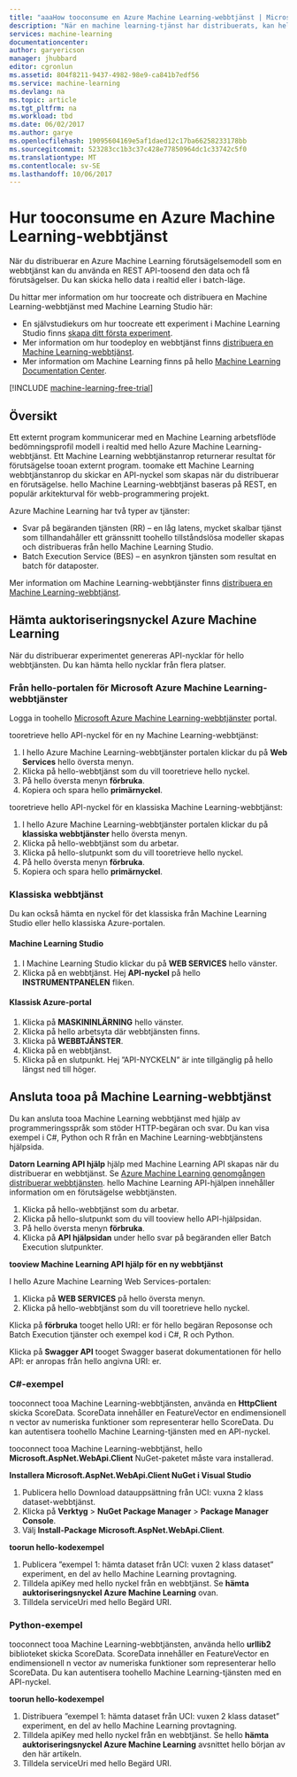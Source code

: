 ```yaml
---
title: "aaaHow tooconsume en Azure Machine Learning-webbtjänst | Microsoft Docs"
description: "När en machine learning-tjänst har distribuerats, kan hello RESTFul-webbtjänst som är tillgängliga användas som realtid begäran och svar tjänst eller som en tjänst för batch-körningen."
services: machine-learning
documentationcenter: 
author: garyericson
manager: jhubbard
editor: cgronlun
ms.assetid: 804f8211-9437-4982-98e9-ca841b7edf56
ms.service: machine-learning
ms.devlang: na
ms.topic: article
ms.tgt_pltfrm: na
ms.workload: tbd
ms.date: 06/02/2017
ms.author: garye
ms.openlocfilehash: 19095604169e5af1daed12c17ba66258233178bb
ms.sourcegitcommit: 523283cc1b3c37c428e77850964dc1c33742c5f0
ms.translationtype: MT
ms.contentlocale: sv-SE
ms.lasthandoff: 10/06/2017
---
```

# <a name="how-tooconsume-an-azure-machine-learning-web-service"></a>Hur tooconsume en Azure Machine Learning-webbtjänst

När du distribuerar en Azure Machine Learning förutsägelsemodell som en webbtjänst kan du använda en REST API-toosend den data och få förutsägelser. Du kan skicka hello data i realtid eller i batch-läge.

Du hittar mer information om hur toocreate och distribuera en Machine Learning-webbtjänst med Machine Learning Studio här:

* En självstudiekurs om hur toocreate ett experiment i Machine Learning Studio finns [skapa ditt första experiment](machine-learning-create-experiment.md).
* Mer information om hur toodeploy en webbtjänst finns [distribuera en Machine Learning-webbtjänst](machine-learning-publish-a-machine-learning-web-service.md).
* Mer information om Machine Learning finns på hello [Machine Learning Documentation Center](https://azure.microsoft.com/documentation/services/machine-learning/).

[!INCLUDE [machine-learning-free-trial](../../includes/machine-learning-free-trial.md)]

## <a name="overview"></a>Översikt
Ett externt program kommunicerar med en Machine Learning arbetsflöde bedömningsprofil modell i realtid med hello Azure Machine Learning-webbtjänst. Ett Machine Learning webbtjänstanrop returnerar resultat för förutsägelse tooan externt program. toomake ett Machine Learning webbtjänstanrop du skickar en API-nyckel som skapas när du distribuerar en förutsägelse. hello Machine Learning-webbtjänst baseras på REST, en populär arkitekturval för webb-programmering projekt.

Azure Machine Learning har två typer av tjänster:

* Svar på begäranden tjänsten (RR) – en låg latens, mycket skalbar tjänst som tillhandahåller ett gränssnitt toohello tillståndslösa modeller skapas och distribueras från hello Machine Learning Studio.
* Batch Execution Service (BES) – en asynkron tjänsten som resultat en batch för dataposter.

Mer information om Machine Learning-webbtjänster finns [distribuera en Machine Learning-webbtjänst](machine-learning-publish-a-machine-learning-web-service.md).

## <a name="get-an-azure-machine-learning-authorization-key"></a>Hämta auktoriseringsnyckel Azure Machine Learning
När du distribuerar experimentet genereras API-nycklar för hello webbtjänsten. Du kan hämta hello nycklar från flera platser.

### <a name="from-hello-microsoft-azure-machine-learning-web-services-portal"></a>Från hello-portalen för Microsoft Azure Machine Learning-webbtjänster
Logga in toohello [Microsoft Azure Machine Learning-webbtjänster](https://services.azureml.net) portal.

tooretrieve hello API-nyckel för en ny Machine Learning-webbtjänst:

1. I hello Azure Machine Learning-webbtjänster portalen klickar du på **Web Services** hello översta menyn.
2. Klicka på hello-webbtjänst som du vill tooretrieve hello nyckel.
3. På hello översta menyn **förbruka**.
4. Kopiera och spara hello **primärnyckel**.

tooretrieve hello API-nyckel för en klassiska Machine Learning-webbtjänst:

1. I hello Azure Machine Learning-webbtjänster portalen klickar du på **klassiska webbtjänster** hello översta menyn.
2. Klicka på hello-webbtjänst som du arbetar.
3. Klicka på hello-slutpunkt som du vill tooretrieve hello nyckel.
4. På hello översta menyn **förbruka**.
5. Kopiera och spara hello **primärnyckel**.

### <a name="classic-web-service"></a>Klassiska webbtjänst
 Du kan också hämta en nyckel för det klassiska från Machine Learning Studio eller hello klassiska Azure-portalen.

#### <a name="machine-learning-studio"></a>Machine Learning Studio
1. I Machine Learning Studio klickar du på **WEB SERVICES** hello vänster.
2. Klicka på en webbtjänst. Hej **API-nyckel** på hello **INSTRUMENTPANELEN** fliken.

#### <a name="azure-classic-portal"></a>Klassisk Azure-portal
1. Klicka på **MASKININLÄRNING** hello vänster.
2. Klicka på hello arbetsyta där webbtjänsten finns.
3. Klicka på **WEBBTJÄNSTER**.
4. Klicka på en webbtjänst.
5. Klicka på en slutpunkt. Hej ”API-NYCKELN” är inte tillgänglig på hello längst ned till höger.

## <a id="connect"></a>Ansluta tooa på Machine Learning-webbtjänst
Du kan ansluta tooa Machine Learning webbtjänst med hjälp av programmeringsspråk som stöder HTTP-begäran och svar. Du kan visa exempel i C#, Python och R från en Machine Learning-webbtjänstens hjälpsida.

**Datorn Learning API hjälp** hjälp med Machine Learning API skapas när du distribuerar en webbtjänst. Se [Azure Machine Learning genomgången distribuerar webbtjänsten](machine-learning-walkthrough-5-publish-web-service.md).
hello Machine Learning API-hjälpen innehåller information om en förutsägelse webbtjänsten.

1. Klicka på hello-webbtjänst som du arbetar.
2. Klicka på hello-slutpunkt som du vill tooview hello API-hjälpsidan.
3. På hello översta menyn **förbruka**.
4. Klicka på **API hjälpsidan** under hello svar på begäranden eller Batch Execution slutpunkter.

**tooview Machine Learning API hjälp för en ny webbtjänst**

I hello Azure Machine Learning Web Services-portalen:

1. Klicka på **WEB SERVICES** på hello översta menyn.
2. Klicka på hello-webbtjänst som du vill tooretrieve hello nyckel.

Klicka på **förbruka** tooget hello URI: er för hello begäran Reposonse och Batch Execution tjänster och exempel kod i C#, R och Python.

Klicka på **Swagger API** tooget Swagger baserat dokumentationen för hello API: er anropas från hello angivna URI: er.

### <a name="c-sample"></a>C#-exempel
tooconnect tooa Machine Learning-webbtjänsten, använda en **HttpClient** skicka ScoreData. ScoreData innehåller en FeatureVector en endimensionell n vector av numeriska funktioner som representerar hello ScoreData. Du kan autentisera toohello Machine Learning-tjänsten med en API-nyckel.

tooconnect tooa Machine Learning-webbtjänst, hello **Microsoft.AspNet.WebApi.Client** NuGet-paketet måste vara installerad.

**Installera Microsoft.AspNet.WebApi.Client NuGet i Visual Studio**

1. Publicera hello Download datauppsättning från UCI: vuxna 2 klass dataset-webbtjänst.
2. Klicka på **Verktyg** > **NuGet Package Manager** > **Package Manager Console**.
3. Välj **Install-Package Microsoft.AspNet.WebApi.Client**.

**toorun hello-kodexempel**

1. Publicera ”exempel 1: hämta dataset från UCI: vuxen 2 klass dataset” experiment, en del av hello Machine Learning provtagning.
2. Tilldela apiKey med hello nyckel från en webbtjänst. Se **hämta auktoriseringsnyckel Azure Machine Learning** ovan.
3. Tilldela serviceUri med hello Begärd URI.

### <a name="python-sample"></a>Python-exempel
tooconnect tooa Machine Learning-webbtjänsten, använda hello **urllib2** biblioteket skicka ScoreData. ScoreData innehåller en FeatureVector en endimensionell n vector av numeriska funktioner som representerar hello ScoreData. Du kan autentisera toohello Machine Learning-tjänsten med en API-nyckel.

**toorun hello-kodexempel**

1. Distribuera ”exempel 1: hämta dataset från UCI: vuxen 2 klass dataset” experiment, en del av hello Machine Learning provtagning.
2. Tilldela apiKey med hello nyckel från en webbtjänst. Se hello **hämta auktoriseringsnyckel Azure Machine Learning** avsnittet hello början av den här artikeln.
3. Tilldela serviceUri med hello Begärd URI.

